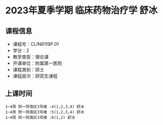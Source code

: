 # 2023年夏季学期 临床药物治疗学 舒冰






## 课程信息

- 课程号：CLIN6119P.01
- 学分：2
- 教学类型：理论课
- 开课单位：附属第一医院
- 课程类别：硕士
- 课程层次：研究生课程

## 上课时间

```
1~4周 附一院南区3号楼 :4(1,2,3,4) 舒冰
1~4周 附一院南区3号楼 :5(1,2,3,4) 舒冰
1~4周 附一院南区3号楼 :6(1,2) 舒冰
```

